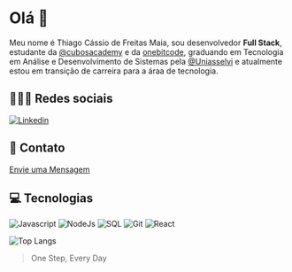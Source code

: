 # Olá 👋
  Meu nome é Thiago Cássio de Freitas Maia, sou desenvolvedor **Full Stack**, estudante da [@cubosacademy](https://www.cubos.academy) e da [onebitcode](https://www.onebitcode.com), graduando em Tecnologia em Análise e Desenvolvimento de Sistemas pela [@Uniasselvi](https://portal.uniasselvi.com.br) e atualmente estou em transição de carreira para a áraa de tecnologia.

## 🧑‍🤝‍🧑 Redes sociais
[![Linkedin](https://img.shields.io/badge/LinkedIn-0077B5?style=for-the-badge&logo=linkedin&logoColor=white)](www.linkedin.com/in/thiago-cássio-de-freitas-maia-354414165)

## 📩 Contato
<a href="mailto:thiagokcio@hotmail.com">Envie uma Mensagem</a>

## 💻 Tecnologias

![Javascript](https://img.shields.io/badge/JavaScript-323330?style=for-the-badge&logo=javascript&logoColor=F7DF1E)
![NodeJs](https://img.shields.io/badge/Node%20js-339933?style=for-the-badge&logo=nodedotjs&logoColor=white)
![SQL](https://img.shields.io/badge/MySQL-005C84?style=for-the-badge&logo=mysql&logoColor=white)
![Git](https://img.shields.io/badge/GIT-E44C30?style=for-the-badge&logo=git&logoColor=white)
![React](https://img.shields.io/badge/React-20232A?style=for-the-badge&logo=react&logoColor=61DAFB)

![Top Langs](https://github-readme-stats.vercel.app/api/top-langs/?username=thiagokcio&theme=tokyonight&custom_title=Linguagens%20%mais%20%usadas)

> One Step, Every Day








  
